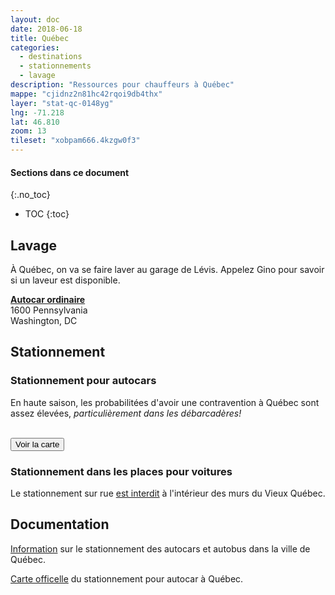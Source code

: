 ```yaml
---
layout: doc
date: 2018-06-18
title: Québec
categories:
  - destinations
  - stationnements
  - lavage
description: "Ressources pour chauffeurs à Québec"
mappe: "cjidnz2n81hc42rqoi9db4thx"
layer: "stat-qc-0148yg"
lng: -71.218
lat: 46.810
zoom: 13
tileset: "xobpam666.4kzgw0f3"
---
```


#### Sections dans ce document
{:.no_toc}
* TOC
{:toc}

## Lavage

À Québec, on va se faire laver au garage de Lévis. Appelez Gino pour savoir si un laveur est disponible.

**[Autocar ordinaire]()**  
1600 Pennsylvania  
Washington, DC

## Stationnement

### Stationnement pour autocars

En haute saison, les probabilitées d'avoir une contravention à Québec sont assez élevées, *particulièrement dans les débarcadères!*  

<br>
<input class="uk-button uk-button-primary uk-width-1-1" type="button" onclick="location.href='/mappes/mappe-stationnement/index.html?mappe={{ page.mappe }}&layer={{ page.layer }}&lng={{ page.lng }}&lat={{ page.lat }}&zoom={{ page.zoom }}&tileset={{ page.tileset }}'" value="Voir la carte">

### Stationnement dans les places pour voitures

Le stationnement sur rue [est interdit](https://www.ville.quebec.qc.ca/gens_affaires/entreprises_specialisees/autobus_touristiques.aspx) à l'intérieur des murs du Vieux Québec.

## Documentation

[Information](https://www.ville.quebec.qc.ca/gens_affaires/entreprises_specialisees/autobus_touristiques.aspx) sur le stationnement des autocars et autobus dans la ville de Québec.

[Carte officelle](https://www.ville.quebec.qc.ca/gens_affaires/entreprises_specialisees/docs/carte_chauffeurs_autobus.pdf) du stationnement pour autocar à Québec.
